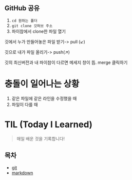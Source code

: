 ## GitHub 공유

1. `cd 원하는 폴더`
2. `git clone 깃허브 주소`
3. 파이참에서 clone한 파일 열기


깃에서 누가 만들어놓은 파일 받기-> pull (↙)

깃으로 내가 파일 올리기-> push(↗)

깃의 최신버전과 내 파이참이 다르면 메세지 창이 뜸. merge 클릭하기


# 충돌이 일어나는 상황

1. 같은 파일에 같은 라인을 수정했을 때
2. 파일이 다를 때



# TIL (Today I Learned)

> 매일 배운 것을 기록합니다!


## 목차

* [git](./git)
* [markdown](./markdown.md)

